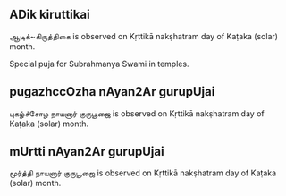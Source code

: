 ## ADik kiruttikai

ஆடிக்~கிருத்திகை is observed on Kṛttikā nakṣhatram day of Kaṭaka (solar) month.

Special puja for Subrahmanya Swami in temples.

## pugazhccOzha nAyan2Ar gurupUjai

புகழ்ச்சோழ நாயனார் குருபூஜை is observed on Kṛttikā nakṣhatram day of Kaṭaka (solar) month.



## mUrtti nAyan2Ar gurupUjai

மூர்த்தி நாயனார் குருபூஜை is observed on Kṛttikā nakṣhatram day of Kaṭaka (solar) month.



